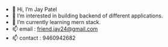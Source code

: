 - 👋 Hi, I’m Jay Patel
- 👀 I’m interested in building backend of different applications.
- 🌱 I’m currently learning mern stack.
- 📫 email : friend.jay24@gmail.com
- 📫 contact : 9460942682

<!---
jaypatel-24/jaypatel-24 is a ✨ special ✨ repository because its `README.md` (this file) appears on your GitHub profile.
You can click the Preview link to take a look at your changes.
--->
